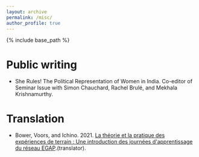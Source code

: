 ```yaml
---
layout: archive
permalink: /misc/
author_profile: true
---
```

{% include base_path %}

Public writing
======

* She Rules! The Political Representation of Women in India. Co-editor of Seminar Issue with Simon Chauchard, Rachel Brulé, and Mekhala Krishnamurthy.

Translation 
======

* Bower, Voors, and Ichino. 2021. [La théorie et la pratique des expériences de terrain : Une introduction des journées d'apprentissage du réseau EGAP](https://egap.github.io/theory_and_practice_of_field_experiments/).(translator).
